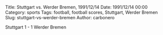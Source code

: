 Title: Stuttgart vs. Werder Bremen, 1991/12/14
Date: 1991/12/14 00:00
Category: sports
Tags: football, football scores, Stuttgart, Werder Bremen
Slug: stuttgart-vs-werder-bremen
Author: carbonero


Stuttgart 1 - 1 Werder Bremen

